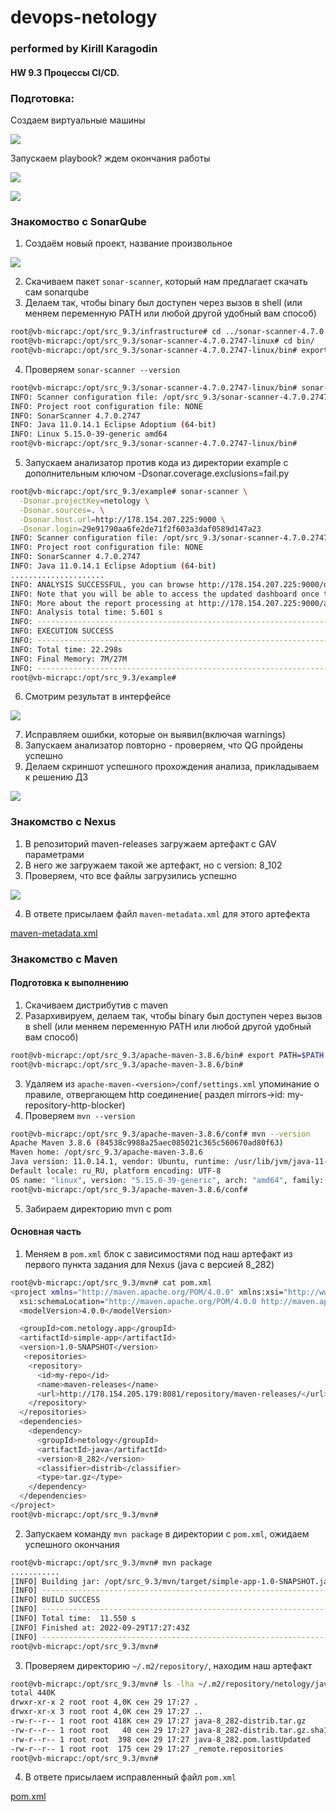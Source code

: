 # devops-netology
### performed by Kirill Karagodin
#### HW 9.3 Процессы CI/CD.

### Подготовка:

Создаем виртуальные машины

![](https://github.com/kirill-karagodin/devops-netology/blob/main/Netology_HWs/MNT/HW_9.3/img/vms.JPG)

Запускаем playbook? ждем окончания работы

![](https://github.com/kirill-karagodin/devops-netology/blob/main/Netology_HWs/MNT/HW_9.3/img/sonar.JPG)

![](https://github.com/kirill-karagodin/devops-netology/blob/main/Netology_HWs/MNT/HW_9.3/img/nexus.JPG)


### Знакомоство с SonarQube
 
1. Создаём новый проект, название произвольное

![](https://github.com/kirill-karagodin/devops-netology/blob/main/Netology_HWs/MNT/HW_9.3/img/sonar-project.JPG)

2. Скачиваем пакет `sonar-scanner`, который нам предлагает скачать сам sonarqube 
3. Делаем так, чтобы binary был доступен через вызов в shell (или меняем переменную PATH или любой другой удобный вам 
способ)
````bash
root@vb-micrapc:/opt/src_9.3/infrastructure# cd ../sonar-scanner-4.7.0.2747-linux/
root@vb-micrapc:/opt/src_9.3/sonar-scanner-4.7.0.2747-linux# cd bin/
root@vb-micrapc:/opt/src_9.3/sonar-scanner-4.7.0.2747-linux/bin# export PATH=$PATH:$(pwd)
````
4. Проверяем `sonar-scanner --version` 
````bash
root@vb-micrapc:/opt/src_9.3/sonar-scanner-4.7.0.2747-linux/bin# sonar-scanner --version
INFO: Scanner configuration file: /opt/src_9.3/sonar-scanner-4.7.0.2747-linux/conf/sonar-scanner.properties
INFO: Project root configuration file: NONE
INFO: SonarScanner 4.7.0.2747
INFO: Java 11.0.14.1 Eclipse Adoptium (64-bit)
INFO: Linux 5.15.0-39-generic amd64
root@vb-micrapc:/opt/src_9.3/sonar-scanner-4.7.0.2747-linux/bin#

````
5. Запускаем анализатор против кода из директории example с дополнительным ключом -Dsonar.coverage.exclusions=fail.py 
````bash
root@vb-micrapc:/opt/src_9.3/example# sonar-scanner \
  -Dsonar.projectKey=netology \
  -Dsonar.sources=. \
  -Dsonar.host.url=http://178.154.207.225:9000 \
  -Dsonar.login=29e91790aa6fe2de71f2f603a3daf0589d147a23
INFO: Scanner configuration file: /opt/src_9.3/sonar-scanner-4.7.0.2747-linux/conf/sonar-scanner.properties
INFO: Project root configuration file: NONE
INFO: SonarScanner 4.7.0.2747
INFO: Java 11.0.14.1 Eclipse Adoptium (64-bit)
.....................
INFO: ANALYSIS SUCCESSFUL, you can browse http://178.154.207.225:9000/dashboard?id=netology
INFO: Note that you will be able to access the updated dashboard once the server has processed the submitted analysis report
INFO: More about the report processing at http://178.154.207.225:9000/api/ce/task?id=AYOJqa3UZrjPlK8Cac4b
INFO: Analysis total time: 5.601 s
INFO: ------------------------------------------------------------------------
INFO: EXECUTION SUCCESS
INFO: ------------------------------------------------------------------------
INFO: Total time: 22.298s
INFO: Final Memory: 7M/27M
INFO: ------------------------------------------------------------------------
root@vb-micrapc:/opt/src_9.3/example# 
````
6. Смотрим результат в интерфейсе 

![](https://github.com/kirill-karagodin/devops-netology/blob/main/Netology_HWs/MNT/HW_9.3/img/netology1.JPG)

7. Исправляем ошибки, которые он выявил(включая warnings)
8. Запускаем анализатор повторно - проверяем, что QG пройдены успешно 
9. Делаем скриншот успешного прохождения анализа, прикладываем к решению ДЗ

![](https://github.com/kirill-karagodin/devops-netology/blob/main/Netology_HWs/MNT/HW_9.3/img/netology2.JPG)

### Знакомство с Nexus

1. В репозиторий maven-releases загружаем артефакт с GAV параметрами
2. В него же загружаем такой же артефакт, но с version: 8_102
3. Проверяем, что все файлы загрузились успешно

![](https://github.com/kirill-karagodin/devops-netology/blob/main/Netology_HWs/MNT/HW_9.3/img/nexus1.JPG)

4. В ответе присылаем файл `maven-metadata.xml` для этого артефекта

[maven-metadata.xml](https://github.com/kirill-karagodin/devops-netology/blob/main/Netology_HWs/MNT/HW_9.3/src/maven-metadata.xml)

### Знакомство с Maven

#### Подготовка к выполнению

1. Скачиваем дистрибутив с maven
2. Разархивируем, делаем так, чтобы binary был доступен через вызов в shell (или меняем переменную PATH или любой 
другой удобный вам способ)
````bash
root@vb-micrapc:/opt/src_9.3/apache-maven-3.8.6/bin# export PATH=$PATH:$(pwd)
root@vb-micrapc:/opt/src_9.3/apache-maven-3.8.6/bin#
````
3. Удаляем из `apache-maven-<version>/conf/settings.xml` упоминание о правиле, отвергающем http соединение( раздел 
mirrors->id: my-repository-http-blocker)
4. Проверяем `mvn --version`
````bash
root@vb-micrapc:/opt/src_9.3/apache-maven-3.8.6/conf# mvn --version
Apache Maven 3.8.6 (84538c9988a25aec085021c365c560670ad80f63)
Maven home: /opt/src_9.3/apache-maven-3.8.6
Java version: 11.0.14.1, vendor: Ubuntu, runtime: /usr/lib/jvm/java-11-openjdk-amd64
Default locale: ru_RU, platform encoding: UTF-8
OS name: "linux", version: "5.15.0-39-generic", arch: "amd64", family: "unix"
root@vb-micrapc:/opt/src_9.3/apache-maven-3.8.6/conf#
````
5. Забираем директорию mvn с pom

#### Основная часть

1. Меняем в `pom.xml` блок с зависимостями под наш артефакт из первого пункта задания для Nexus (java с версией 8_282)
````bash
root@vb-micrapc:/opt/src_9.3/mvn# cat pom.xml
<project xmlns="http://maven.apache.org/POM/4.0.0" xmlns:xsi="http://www.w3.org/2001/XMLSchema-instance"
  xsi:schemaLocation="http://maven.apache.org/POM/4.0.0 http://maven.apache.org/xsd/maven-4.0.0.xsd">
  <modelVersion>4.0.0</modelVersion>

  <groupId>com.netology.app</groupId>
  <artifactId>simple-app</artifactId>
  <version>1.0-SNAPSHOT</version>
   <repositories>
    <repository>
      <id>my-repo</id>
      <name>maven-releases</name>
      <url>http://178.154.205.179:8081/repository/maven-releases/</url>
    </repository>
  </repositories>
  <dependencies>
    <dependency>
      <groupId>netology</groupId>
      <artifactId>java</artifactId>
      <version>8_282</version>
      <classifier>distrib</classifier>
      <type>tar.gz</type>
    </dependency>
  </dependencies>
</project>
root@vb-micrapc:/opt/src_9.3/mvn#
````
2. Запускаем команду `mvn package` в директории с `pom.xml`, ожидаем успешного окончания
````bash
root@vb-micrapc:/opt/src_9.3/mvn# mvn package
...........
[INFO] Building jar: /opt/src_9.3/mvn/target/simple-app-1.0-SNAPSHOT.jar
[INFO] ------------------------------------------------------------------------
[INFO] BUILD SUCCESS
[INFO] ------------------------------------------------------------------------
[INFO] Total time:  11.550 s
[INFO] Finished at: 2022-09-29T17:27:43Z
[INFO] ------------------------------------------------------------------------
root@vb-micrapc:/opt/src_9.3/mvn#
````
3. Проверяем директорию `~/.m2/repository/`, находим наш артефакт
````bash
root@vb-micrapc:/opt/src_9.3/mvn# ls -lha ~/.m2/repository/netology/java/8_282/
total 440K
drwxr-xr-x 2 root root 4,0K сен 29 17:27 .
drwxr-xr-x 3 root root 4,0K сен 29 17:27 ..
-rw-r--r-- 1 root root 418K сен 29 17:27 java-8_282-distrib.tar.gz
-rw-r--r-- 1 root root   40 сен 29 17:27 java-8_282-distrib.tar.gz.sha1
-rw-r--r-- 1 root root  398 сен 29 17:27 java-8_282.pom.lastUpdated
-rw-r--r-- 1 root root  175 сен 29 17:27 _remote.repositories
root@vb-micrapc:/opt/src_9.3/mvn#
````
4. В ответе присылаем исправленный файл `pom.xml`

[pom.xml](https://github.com/kirill-karagodin/devops-netology/blob/main/Netology_HWs/MNT/HW_9.3/src/mvn/pom.xml)